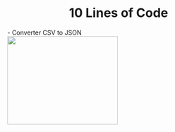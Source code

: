 <div align="center">
  <h1>10 Lines of Code</h1>
</div>
<div align="left">
 - Converter CSV to JSON

</div>



<div align="left">
  <img src="https://media.giphy.com/media/13xxoHrXk4Rrdm/giphy.gif" width="250" height="200"/>
</div>
